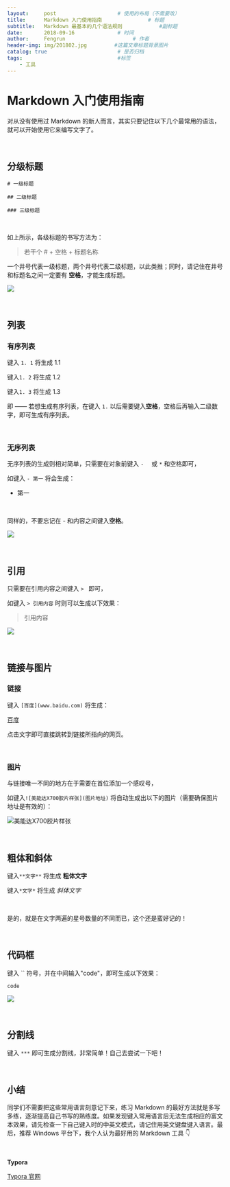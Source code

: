 ```yaml
---
layout:     post                    # 使用的布局（不需要改）
title:      Markdown 入门使用指南               # 标题 
subtitle:   Markdown 最基本的几个语法规则            #副标题
date:       2018-09-16              # 时间
author:     Fengrun                      # 作者
header-img: img/201802.jpg         #这篇文章标题背景图片
catalog: true                       # 是否归档
tags:                               #标签
    - 工具
---
```

# Markdown 入门使用指南

对从没有使用过 Markdown 的新人而言，其实只要记住以下几个最常用的语法，就可以开始使用它来编写文字了。

<br/>

## 分级标题

`# 一级标题`

`## 二级标题`

`### 三级标题`

<br/>

如上所示，各级标题的书写方法为：

> 若干个 # + 空格 + 标题名称

一个井号代表一级标题，两个井号代表二级标题，以此类推；同时，请记住在井号和标题名之间一定要有 **空格**，才能生成标题。

![](https://cdn.sspai.com/attachment/origin/2014/04/15/69492.jpg?imageView2/2/w/1120/q/90/interlace/1/ignore-error/1)

<br/>

## 列表

### 有序列表

键入 `1. 1`  将生成 1.1

键入`1. 2` 将生成 1.2

键入`1. 3` 将生成 1.3

即 —— 若想生成有序列表，在键入 `1.` 以后需要键入**空格**，空格后再输入二级数字，即可生成有序列表。

<br/>

### 无序列表

无序列表的生成则相对简单，只需要在对象前键入 `-  ` 或 `*` 和空格即可，

如键入 `- 第一` 将会生成：

- 第一

<br/>

同样的，不要忘记在 - 和内容之间键入**空格**。

![](https://cdn.sspai.com/attachment/origin/2014/04/15/69493.jpg?imageView2/2/w/1120/q/90/interlace/1/ignore-error/1)

<br/>

## 引用

只需要在引用内容之间键入 `> ` 即可，

如键入 `> 引用内容` 时则可以生成以下效果：

> 引用内容

![](https://cdn.sspai.com/attachment/origin/2014/04/15/69494.jpg?imageView2/2/w/1120/q/90/interlace/1/ignore-error/1)

<br/>

## 链接与图片

### 链接

键入 `[百度](www.baidu.com)` 将生成：

[百度](https://www.baidu.com/)

点击文字即可直接跳转到链接所指向的网页。

<br/>

### 图片

与链接唯一不同的地方在于需要在首位添加一个感叹号，

如键入`![美能达X700胶片样张](图片地址)` 将自动生成出以下的图片（需要确保图片地址是有效的）：

![美能达X700胶片样张](http://imglf4.nosdn0.126.net/img/TVFhY3grTFlUU1k5cVhZMVhlTkU2dVd0UlpjU2xaclkwM0IxYjg5OE5DSVVwaWl3UjZnbm9BPT0.jpg?imageView&thumbnail=3000y1992&type=jpg&quality=96&stripmeta=0&type=jpg)

<br/>

## 粗体和斜体

键入`**文字**` 将生成 **粗体文字**

键入`*文字*` 将生成 *斜体文字*

<br/>

是的，就是在文字两遍的星号数量的不同而已，这个还是蛮好记的！

<br/>

## 代码框

键入 `` 符号，并在中间输入"code"，即可生成以下效果：

`code`

![](https://cdn.sspai.com/attachment/origin/2014/04/15/69496.jpg?imageView2/2/w/1120/q/90/interlace/1/ignore-error/1)

<br/>

## 分割线

键入 `***` 即可生成分割线，非常简单！自己去尝试一下吧！

<br/>

## 小结

同学们不需要把这些常用语言刻意记下来，练习 Markdown 的最好方法就是多写多练，逐渐提高自己书写的熟练度。如果发现键入常用语言后无法生成相应的富文本效果，请先检查一下自己键入时的中英文模式，请记住用英文键盘键入语言。最后，推荐 Windows 平台下，我个人认为最好用的 Markdown 工具 👇

<br/>

**Typora**

[Typora 官网](https://typora.io/)
